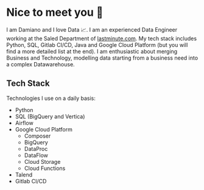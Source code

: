 # Nice to meet you :wave:

I am Damiano and I love Data :chart_with_upwards_trend:. 
I am an experienced Data Engineer working at the Saled Department of [lastminute.com](https://lastminute.com/). My tech stack includes Python, SQL, Gitlab CI/CD, Java and Google Cloud Platform (but you will find a more detailed list at the end). I am enthusiastic about merging Business and Technology, modelling data starting from a business need into a complex Datawarehouse.


## Tech Stack
Technologies I use on a daily basis:
- Python
- SQL (BigQuery and Vertica)
- Airflow
- Google Cloud Platform
  - Composer
  - BigQuery
  - DataProc
  - DataFlow
  - Cloud Storage
  - Cloud Functions
- Talend
- Gitlab CI/CD
